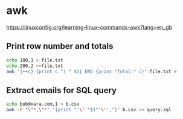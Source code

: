 # awk

https://linuxconfig.org/learning-linux-commands-awk?lang=en_gb

## Print row number and totals

```sh
echo 100,1 > file.txt
echo 200,2 >>file.txt
awk '{++c} {print c ") " $1} END {print "Total:" c}' file.txt #  
```

## Extract emails for SQL query

```sh
echo bob@xara.com,1 > b.csv
awk -F "\"*,\"*" '{print "'\''"$1"'\'',"}' b.csv >> query.sql

```